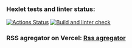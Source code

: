 ### Hexlet tests and linter status:
[![Actions Status](https://github.com/Viklm/frontend-project-lvl3/workflows/hexlet-check/badge.svg)](https://github.com/Viklm/frontend-project-lvl3/actions)
[![Build and linter check](https://github.com/Viklm/frontend-project-lvl3/actions/workflows/node.js.yml/badge.svg)](https://github.com/Viklm/frontend-project-lvl3/actions/workflows/node.js.yml)
### RSS agregator on Vercel: [Rss agregator](https://frontend-project-lvl3-nu-swart.vercel.app/)